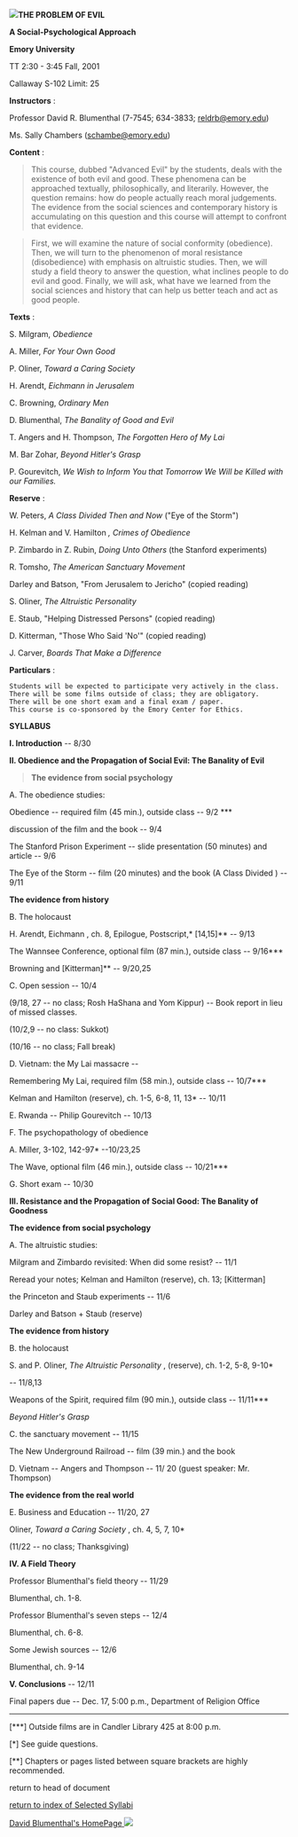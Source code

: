 **![](wheels.gif)THE PROBLEM OF EVIL**

**A Social-Psychological Approach**



**Emory University**

TT 2:30 - 3:45 Fall, 2001

Callaway S-102 Limit: 25

**Instructors** :

Professor David R. Blumenthal (7-7545; 634-3833; reldrb@emory.edu)

Ms. Sally Chambers (schambe@emory.edu)

**Content** :

> This course, dubbed "Advanced Evil" by the students, deals with the
existence of both evil and good. These phenomena can be approached textually,
philosophically, and literarily. However, the question remains: how do people
actually reach moral judgements. The evidence from the social sciences and
contemporary history is accumulating on this question and this course will
attempt to confront that evidence.

>  
> First, we will examine the nature of social conformity (obedience). Then, we
will turn to the phenomenon of moral resistance (disobedience) with emphasis
on altruistic studies. Then, we will study a field theory to answer the
question, what inclines people to do evil and good. Finally, we will ask, what
have we learned from the social sciences and history that can help us better
teach and act as good people.

**Texts** :

S. Milgram, _Obedience_

A. Miller, _For Your Own Good_

P. Oliner, _Toward a Caring Society_

H. Arendt, _Eichmann in Jerusalem_

C. Browning, _Ordinary Men_

D. Blumenthal, _The Banality of Good and Evil_

T. Angers and H. Thompson, _The Forgotten Hero of My Lai_

M. Bar Zohar, _Beyond Hitler's Grasp_

P. Gourevitch, _We Wish to Inform You that Tomorrow We Will be Killed with our
Families._

**Reserve** :

W. Peters, _A Class Divided Then and Now_ ("Eye of the Storm")

H. Kelman and V. Hamilton _, Crimes of Obedience_

P. Zimbardo in Z. Rubin, _Doing Unto Others_ (the Stanford experiments)

R. Tomsho, _The American Sanctuary Movement_

Darley and Batson, "From Jerusalem to Jericho" (copied reading)

S. Oliner, _The Altruistic Personality_

E. Staub, "Helping Distressed Persons" (copied reading)

D. Kitterman, "Those Who Said 'No'" (copied reading)

J. Carver, _Boards That Make a Difference_

**Particulars** :

    Students will be expected to participate very actively in the class.
    There will be some films outside of class; they are obligatory.
    There will be one short exam and a final exam / paper.
    This course is co-sponsored by the Emory Center for Ethics.



**SYLLABUS**

**I. Introduction** \-- 8/30

**II. Obedience and the Propagation of Social Evil: The Banality of Evil**

> **The evidence from social psychology**

A. The obedience studies:

Obedience -- required film (45 min.), outside class -- 9/2 ***

discussion of the film and the book -- 9/4

The Stanford Prison Experiment -- slide presentation (50 minutes) and article
-- 9/6

The Eye of the Storm -- film (20 minutes) and the book (A Class Divided ) --
9/11

**The evidence from history**

B. The holocaust

H. Arendt, Eichmann , ch. 8, Epilogue, Postscript,* [14,15]** -- 9/13

The Wannsee Conference, optional film (87 min.), outside class \-- 9/16***

Browning and [Kitterman]** -- 9/20,25

C. Open session -- 10/4

(9/18, 27 -- no class; Rosh HaShana and Yom Kippur) -- Book report in lieu of
missed classes.

(10/2,9 -- no class: Sukkot)

(10/16 -- no class; Fall break)

     
D. Vietnam: the My Lai massacre --

Remembering My Lai, required film (58 min.), outside class -- 10/7***

Kelman and Hamilton (reserve), ch. 1-5, 6-8, 11, 13* -- 10/11

E. Rwanda -- Philip Gourevitch -- 10/13

F. The psychopathology of obedience

A. Miller, 3-102, 142-97* --10/23,25

The Wave, optional film (46 min.), outside class -- 10/21***

G. Short exam -- 10/30

**III. Resistance and the Propagation of Social Good: The Banality of
Goodness**

**The evidence from social psychology**

A. The altruistic studies:

Milgram and Zimbardo revisited: When did some resist? -- 11/1

Reread your notes; Kelman and Hamilton (reserve), ch. 13; [Kitterman]

the Princeton and Staub experiments -- 11/6

Darley and Batson + Staub (reserve)

**The evidence from history**

B. the holocaust

S. and P. Oliner, _The Altruistic Personality_ , (reserve), ch. 1-2, 5-8,
9-10*

\-- 11/8,13

Weapons of the Spirit, required film (90 min.), outside class \-- 11/11***

_Beyond Hitler's Grasp_

      
C. the sanctuary movement -- 11/15

The New Underground Railroad -- film (39 min.) and the book

D. Vietnam -- Angers and Thompson -- 11/ 20 (guest speaker: Mr. Thompson)

**The evidence from the real world**

E. Business and Education -- 11/20, 27

Oliner, _Toward a Caring Society_ , ch. 4, 5, 7, 10*

(11/22 -- no class; Thanksgiving)

**IV. A Field Theory**

Professor Blumenthal's field theory -- 11/29

Blumenthal, ch. 1-8.

Professor Blumenthal's seven steps -- 12/4

Blumenthal, ch. 6-8.

Some Jewish sources -- 12/6

Blumenthal, ch. 9-14

**V. Conclusions** \-- 12/11

Final papers due -- Dec. 17, 5:00 p.m., Department of Religion Office

* * *

[***] Outside films are in Candler Library 425 at 8:00 p.m.

[*] See guide questions.

[**] Chapters or pages listed between square brackets are highly recommended.

return to head of document

[return to index of Selected Syllabi](index4.html)

[David Blumenthal's HomePage ![](grrnd02.gif)](index.html)

